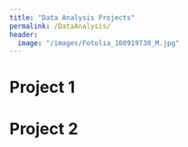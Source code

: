 ```yaml
---
title: "Data Analysis Projects"
permalink: /DataAnalysis/
header:
  image: "/images/Fotolia_108919730_M.jpg"
---
```


# Project 1

# Project 2
